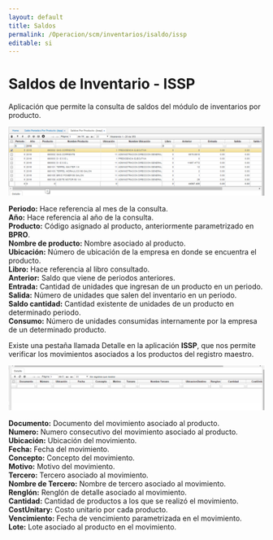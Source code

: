 ```yaml
---
layout: default
title: Saldos
permalink: /Operacion/scm/inventarios/isaldo/issp
editable: si
---
```


# Saldos de Inventario - ISSP

Aplicación que permite la consulta de saldos del módulo de inventarios por producto.  

![](issp1.png)

**Periodo:**  Hace referencia al mes de la consulta.  
**Año:** Hace referencia al año de la consulta.  
**Producto:** Código asignado al producto, anteriormente parametrizado en **BPRO**.  
**Nombre de producto:** Nombre asociado al producto.  
**Ubicación:** Número de ubicación de la empresa en donde se encuentra el producto.  
**Libro:** Hace referencia al libro consultado.  
**Anterior:** Saldo que viene de periodos anteriores.  
**Entrada:** Cantidad de unidades que ingresan de un producto en un periodo.  
**Salida:** Número de unidades que salen del inventario en un periodo.  
**Saldo cantidad:** Cantidad existente de unidades de un producto en determinado periodo.  
**Consumo:**  Número de unidades consumidas internamente por la empresa de un determinado producto.  

Existe una pestaña llamada Detalle en la aplicación **ISSP**, que nos permite verificar los movimientos asociados a los productos del registro maestro.  

![](issp2.png)

**Documento:** Documento del movimiento asociado al producto.  
**Numero:** Numero consecutivo del movimiento asociado al producto.  
**Ubicación:** Ubicación del movimiento.  
**Fecha:** Fecha del movimiento.  
**Concepto:** Concepto del movimiento.  
**Motivo:** Motivo del movimiento.  
**Tercero:** Tercero asociado al movimiento.  
**Nombre de Tercero:** Nombre de tercero asociado al movimiento.  
**Renglón:** Renglón de detalle asociado al movimiento.  
**Cantidad:** Cantidad de productos a los que se realizó el movimiento.  
**CostUnitary:** Costo unitario por cada producto.  
**Vencimiento:** Fecha de vencimiento parametrizada en el movimiento.  
**Lote:** Lote asociado al producto en el movimiento.  




